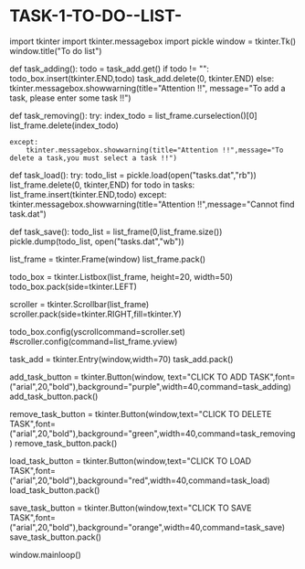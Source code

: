 # TASK-1-TO-DO--LIST-
import tkinter
import tkinter.messagebox
import pickle
window = tkinter.Tk()
window.title("To do list")

def task_adding():
    todo = task_add.get()
    if todo != "":
        todo_box.insert(tkinter.END,todo)
        task_add.delete(0, tkinter.END)
    else:
        tkinter.messagebox.showwarning(title="Attention !!", message="To add a task, please enter some task !!")

def task_removing():
    try:
        index_todo = list_frame.curselection()[0]
        list_frame.delete(index_todo)
        
    except:
        tkinter.messagebox.showwarning(title="Attention !!",message="To delete a task,you must select a task !!")
        
def task_load():
    try:
        todo_list = pickle.load(open("tasks.dat","rb"))
        list_frame.delete(0, tkinter,END)
        for todo in tasks:
            list_frame.insert(tkinter.END,todo)
    except:
        tkinter.messagebox.showwarning(title="Attention !!",message="Cannot find task.dat")

def task_save():
    todo_list = list_frame(0,list_frame.size())
    pickle.dump(todo_list, open("tasks.dat","wb"))        
    
list_frame = tkinter.Frame(window)
list_frame.pack()

todo_box = tkinter.Listbox(list_frame, height=20, width=50)
todo_box.pack(side=tkinter.LEFT)

scroller = tkinter.Scrollbar(list_frame)
scroller.pack(side=tkinter.RIGHT,fill=tkinter.Y)

todo_box.config(yscrollcommand=scroller.set)
#scroller.config(command=list_frame.yview)

task_add = tkinter.Entry(window,width=70)
task_add.pack()

add_task_button = tkinter.Button(window, text="CLICK TO ADD TASK",font=("arial",20,"bold"),background="purple",width=40,command=task_adding)
add_task_button.pack()

remove_task_button = tkinter.Button(window,text="CLICK TO DELETE TASK",font=("arial",20,"bold"),background="green",width=40,command=task_removing)
remove_task_button.pack()

load_task_button = tkinter.Button(window,text="CLICK TO LOAD TASK",font=("arial",20,"bold"),background="red",width=40,command=task_load)
load_task_button.pack()

save_task_button = tkinter.Button(window,text="CLICK TO SAVE TASK",font=("arial",20,"bold"),background="orange",width=40,command=task_save)
save_task_button.pack()

window.mainloop()
